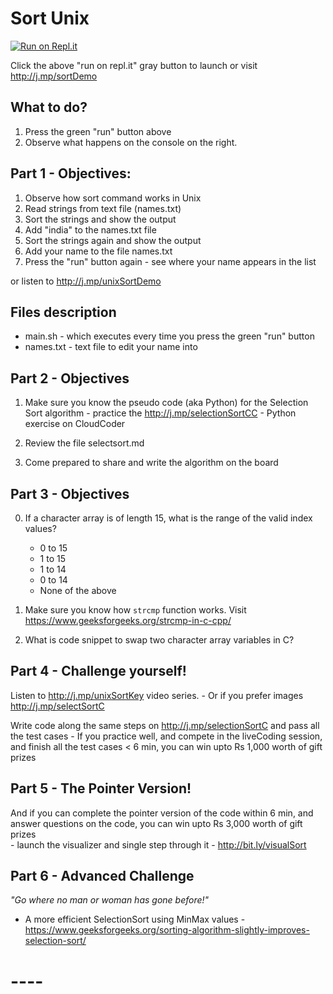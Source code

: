 
# Sort Unix 
[![Run on Repl.it](https://repl.it/badge/github/kgashok/sortUnix)](https://repl.it/github/kgashok/sortUnix)

Click the above "run on repl.it" gray button to launch or visit http://j.mp/sortDemo 

## What to do? 
  1. Press the green "run" button above 
  2. Observe what happens on the console on the right. 

## Part 1 - Objectives: 

  1. Observe how sort command works in Unix
  2. Read strings from text file (names.txt)
  3. Sort the strings and show the output
  4. Add "india" to the names.txt file 
  5. Sort the strings again and show the output
  6. Add your name to the file names.txt 
  7. Press the "run" button again - see where your name appears in the list   

  or listen to http://j.mp/unixSortDemo


## Files description 
  - main.sh - which executes every time you press the green "run" button  
  - names.txt - text file to edit your name into 


## Part 2 - Objectives
  1. Make sure you know the pseudo code (aka Python) for the Selection Sort algorithm 
    - practice the http://j.mp/selectionSortCC - Python exercise on CloudCoder 

  2. Review the file selectsort.md 
  3. Come prepared to share and write the algorithm on the board 

## Part 3 - Objectives 
  0. If a character array is of length 15, what is the range of the valid index values? 
     - 0 to 15 
     - 1 to 15 
     - 1 to 14
     - 0 to 14
     - None of the above
  
  1. Make sure you know how `strcmp` function works. Visit https://www.geeksforgeeks.org/strcmp-in-c-cpp/
  2. What is code snippet to swap two character array variables in C? 
  
## Part 4 - Challenge yourself!

Listen to http://j.mp/unixSortKey video series. 
    - Or if you prefer images http://j.mp/selectSortC

Write code along the same steps on http://j.mp/selectionSortC and pass all the test cases
    - If you practice well, and compete in the liveCoding session, and finish all the test cases < 6 min, you can win upto Rs 1,000 worth of gift prizes

## Part 5 - The Pointer Version!
And if you can complete the pointer version of the code within 6 min, and answer questions on the code, you can win upto Rs 3,000 worth of gift prizes  
    - launch the visualizer and single step through it - http://bit.ly/visualSort


## Part 6 - Advanced Challenge
_"Go where no man or woman has gone before!"_

- A more efficient SelectionSort using MinMax values - https://www.geeksforgeeks.org/sorting-algorithm-slightly-improves-selection-sort/

# ----


